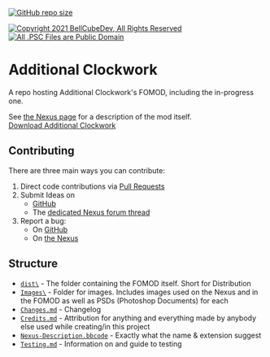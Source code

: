 [![GitHub repo size](https://img.shields.io/github/repo-size/BellCubeDev/AdditionalClockwork?style=for-the-badge)]()

[![Copyright 2021 BellCubeDev, All Rights Reserved](https://img.shields.io/badge/©%202021%20BellCubeDev-%20All%20Rights%20Reserved-blue?style=for-the-badge)]() [![All .PSC Files are Public Domain](https://img.shields.io/badge/All%20.PSC%20Files-Are%20Public%20Domain-blue?style=for-the-badge)]()


# Additional Clockwork

A repo hosting Additional Clockwork's FOMOD, including the in-progress one.

See [the Nexus page](https://www.nexusmods.com/skyrimspecialedition/mods/47087) for a description of the mod itself.
<br>[Download Additional Clockwork](https://www.nexusmods.com/skyrimspecialedition/mods/47087)

## Contributing

There are three main ways you can contribute:

1. Direct code contributions via [Pull Requests](https://github.com/BellCubeDev/AdditionalClockwork/pulls)
2. Submit Ideas on
    * [GitHub](https://github.com/BellCubeDev/AdditionalClockwork/issues/new?assignees=BellCubeDev&labels=suggestion&template=idea-suggestion.md&title=%5BS%5D+Idea+Name+or+Short+Description)
    * The [dedicated Nexus forum thread](https://www.nexusmods.com/skyrimspecialedition/mods/47087/?tab=forum&topic_id=10280988)
3. Report a bug:
    * On [GitHub](https://github.com/BellCubeDev/AdditionalClockwork/issues/new/choose)
    * On [the Nexus](https://www.nexusmods.com/Core/Libs/Common/Widgets/AddBugReportPopUp?game_id=1704&mod_id=47087)

## Structure

- [`dist\`](dist/) - The folder containing the FOMOD itself. Short for Distribution
- [`Images\`](Images/) - Folder for images. Includes images used on the Nexus and in the FOMOD as well as PSDs (Photoshop Documents) for each
- [`Changes.md`](Changes.md) - Changelog
- [`Credits.md`](Credits.md) - Attribution for anything and everything made by anybody else used while creating/in this project
- [`Nexus-Description.bbcode`](Nexus-Description.bbcode) - Exactly what the name & extension suggest
- [`Testing.md`](Testing.md) - Information on and guide to testing
